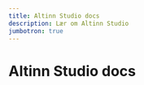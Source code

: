 ```yaml
---
title: Altinn Studio docs
description: Lær om Altinn Studio
jumbotron: true
---
```


# Altinn Studio docs

